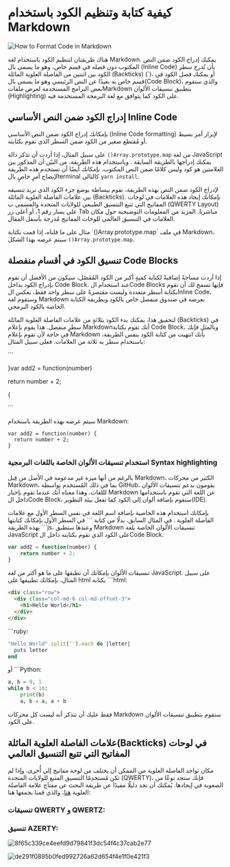 # كيفية كتابة وتنظيم الكود باستخدام Markdown

![How to Format Code in Markdown](https://cdn-media-2.freecodecamp.org/w1280/5f9c9d0f740569d1a4ca35a8.jpg)

هناك طريقتان لتنظيم الكود باستخدام لغة  Markdown. يمكنك إدراج الكود ضمن النص المكتوب دون فصله في قسم خاص، وهو ما يسمى بال (Inline Code) بأن تُدرج سطر الكود بين اثنتين من الفاصلة العلوية المائلة (Backticks) (\`)، أو يمكنك فصل الكود في قسم خاص به بعيدًا عن النص الرئيسي وهو ما يسمى بال(Code Block)، والذي ستقوم بعض البرامج المستخدمة لعرض ملفاتMarkdown بتطبيق تنسيقات الألوان (Highlighting) على الكود كما يتوافق مع لغة البرمجة المستخدمة فيه. 

## **إدراج الكود ضمن النص الأساسي Inline Code**

بإمكانك إدراج الكود ضمن النص الأساسي (Inline Code formatting) لإبراز أمر بسيط أو مُقتطع صغير من الكود ضمن السطر الذي تقوم بكتابته.

على سبيل المثال، إذا أردت أن تذكر دالة `()Array.prototype.map` من لغة JavaScript يمكنك إدراجها بالطريقة السابقة .  وباستخدام هذه الطريقة، من البيًن أن المذكور بين العلامتين هو كود وليس كلامًا ضمن النص المكتوب. بإمكانك أيضًا أن تستخدم هذه الطريقة لإيضاح أمرٍ خاصٍ بالterminal  كالتالي `yarn install`.

لإدراج الكود ضمن النص بهذه الطريقة، نقوم ببساطة بوضع جزء الكود الذي نريد تنسيقه بين علامات الفاصلة العلوية المائلة (Backticks). بإمكانك إيجاد هذه العلامات في لوحات المفاتيح التي تتبع التنسيق الطبيعي للولايات المتحدة والمسمى ب (QWERTY Layout) على يسار رقم 1، أو أعلى زر Tab مباشرةً. المزيد من المعلومات التوضيحية حول مكان العلامات في التنسيق العالمى للوحات المفاتيح مُدرجة بأسفل المقال.

مثال على ما قلناه، إذا قمت بكتابة \`()Array.prototype.map\` في ملف Markdown، سيتم عرضه بهذا الشكل `()Array.prototype.map`.

## **تنسيق الكود في أقسام منفصلة Code Blocks**

إذا أردت مساحةً إضافيةً لكتابة كميةٍ أكبر من الكود المُفَصّل، سيكون من الأفضل أن تقوم بإدراج الكود بداخل Code Block. عند استخدام الCode Blocks فإنها تسمح لك أن تقوم بكتابة أسطر متعددة وليست مقتصرةً على سطر واحد فقط، بعكس الInline Code، وستقوم لغة Markdown بعرضه في صندوق منفصل خاص بالكود وبطريقة الكتابة الخاصة بالكود البرمجي.

لتحقيق هذا، يمكنك بدء الكود بثلاثةٍ من علامات الفاصلة العلوية المائلة (Backticks) في سطرٍ منفصل. هذا يقوم بإعلام Markdownأنك تقوم بكتابة Code Block، وبالمثل فإنك في حاجة لأن تقوم بإعلام Markdown بأنك انتهيت من كتابة الكود بنفس الطريقة، باستخدام سطر به ثلاثة من العلامات. فعلى سبيل المثال: 

\`\`\`

}var add2 = function(number)

return number + 2;

{

\`\`\`

سيتم عرضه بهذه الطريقة باستخدام Markdown:




```text
var add2 = function(number) {
  return number + 2;
}
```

### استخدام تنسيقات الألوان الخاصة باللغات البرمجية                                                     Syntax highlighting

بالرغم من أنها ميزة غير مدعومة في الأصل من قِبل Markdown، الكثير من محركات Markdown، بما في ذلك المُستخدم بواسطة GitHub، يقومون بدعم تنسيقات الألوان لللغات. وهذا معناه أنك عندما تقوم بإخبار Markdown عن اللغة التي تقوم باستخدامها داخل الCode Block، ستقوم بإضافة ألوان إلى الكود كما تفعل بيئة التطوير(IDE).

بإمكانك استخدام هذه الخاصية بإضافة اسم اللغة في نفس السطر الأول مع علامات الفاصلة العلوية . في المثال السابق، بدلًا من كتابة \`\`\` في السطر الأول بإمكانك كتابتها بهذه الطريقة \`\`\`js، وعندها ستطبق Markdown تنسيقات الألوان الخاصة بلغة JavaScript على الكود الذي تقوم بكتابته داخل الCode Block.

```js
var add2 = function(number) {
	return number + 2;
}
```

تنسيقات الألوان بإمكانك أن تطبقها على ما هو أكثر من لغة JavaScript. على سبيل المثال، بإمكانك تطبيقها على html بكتابة \`\`\`html:

```html
<div class="row">
  <div class="col-md-6 col-md-offset-3">
    <h1>Hello World</h1>
  </div>
</div>
```

\`\`\`ruby:

```ruby
"Hello World".split('').each do |letter|
  puts letter
end
```

أو \`\`\`Python:

```python
a, b = 0, 1
while b < 10:
    print(b)
    a, b = a, a + b
```

فقط عليك أن تتذكر أنه ليست كل محركات Markdown ستقوم بتطبيق تنسيقات  الألوان على الكود.

## علامات الفاصلة العلوية المائلة(Backticks) في لوحات المفاتيح التي تتبع التنسيق العالمي

مكان تواجد الفاصلة العلوية من الممكن أن يختلف من لوحة مفاتيح إلى أُخرى، وإذا لم تكن مُستخدِمًا التنسيق المتبع للولايات المتحدة (QWERTY)، فإنك ستجد نوعًا من الصعوبة في إيجادها. يُمكنك أن تجد دليلًا مفيدًا عن طريقة البحث عن مفتاح علامة الفاصلة العلوية  [هنا](http://superuser.com/a/254077/122424)، والذي قمنا بجمعها هنا:

### تنسيقات QWERTY و QWERTZ:

### تنسيق AZERTY:

![8f65c339ce4eefd9d79841f3dc54f4c37cab2e77](https://www.freecodecamp.org/news/content/images/2020/04/8f65c339ce4eefd9d79841f3dc54f4c37cab2e77.png)

![de291f0895b0fed992726a62d654f4e1f0e421f3](https://www.freecodecamp.org/news/content/images/2020/04/de291f0895b0fed992726a62d654f4e1f0e421f3.png)